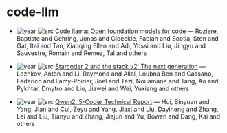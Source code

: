 # code-llm

- ![year](https://img.shields.io/badge/year-2023-blue) ![src](https://img.shields.io/badge/src-arxiv-orange) [Code llama: Open foundation models for code](https://arxiv.org/abs/2308.12950) — Roziere, Baptiste and Gehring, Jonas and Gloeckle, Fabian and Sootla, Sten and Gat, Itai and Tan, Xiaoqing Ellen and Adi, Yossi and Liu, Jingyu and Sauvestre, Romain and Remez, Tal and others

- ![year](https://img.shields.io/badge/year-2024-blue) ![src](https://img.shields.io/badge/src-arxiv-orange) [Starcoder 2 and the stack v2: The next generation](https://arxiv.org/abs/2402.19173) — Lozhkov, Anton and Li, Raymond and Allal, Loubna Ben and Cassano, Federico and Lamy-Poirier, Joel and Tazi, Nouamane and Tang, Ao and Pykhtar, Dmytro and Liu, Jiawei and Wei, Yuxiang and others

- ![year](https://img.shields.io/badge/year-2024-blue) ![src](https://img.shields.io/badge/src-arxiv-orange) [Qwen2. 5-Coder Technical Report](https://arxiv.org/abs/2409.12186) — Hui, Binyuan and Yang, Jian and Cui, Zeyu and Yang, Jiaxi and Liu, Dayiheng and Zhang, Lei and Liu, Tianyu and Zhang, Jiajun and Yu, Bowen and Dang, Kai and others

